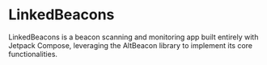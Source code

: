 # LinkedBeacons
LinkedBeacons is a beacon scanning and monitoring app built entirely with Jetpack Compose, leveraging the AltBeacon library to implement its core functionalities.
